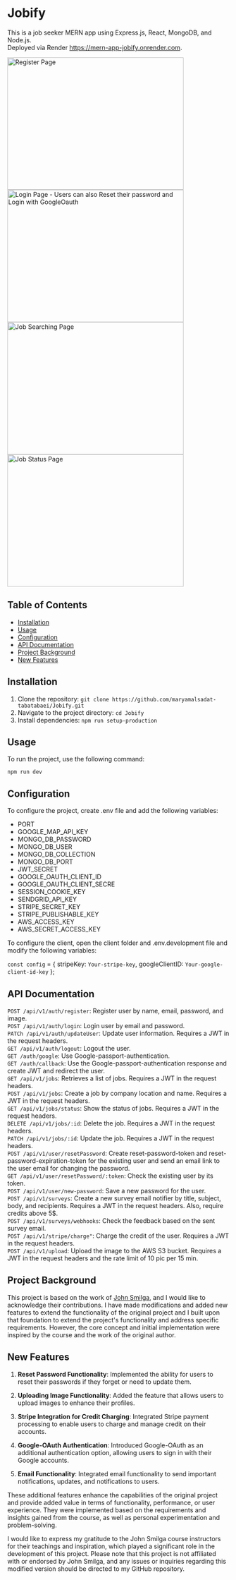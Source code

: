 
# Jobify
This is a job seeker MERN app using Express.js, React, MongoDB, and Node.js.<br>
Deployed via Render https://mern-app-jobify.onrender.com.

<img src="https://github.com/maryamalsadat-tabatabaei/Jobify/assets/87692864/48a8552f-fc68-4443-8019-bb41fe250055" alt="Register Page" width="400" height="300">
<img src="https://github.com/maryamalsadat-tabatabaei/Jobify/assets/87692864/c3a7d1e2-970a-464a-bcd2-5e5da7acdcd9" alt="Login Page - Users can also Reset their password and Login with GoogleOauth" width="400" height="300">
<img src="https://github.com/maryamalsadat-tabatabaei/Jobify/assets/87692864/7a03a559-b5a1-4142-a623-979bf66e9851" alt="Job Searching Page" width="400" height="300">
<img src="https://github.com/maryamalsadat-tabatabaei/Jobify/assets/87692864/02ed98ea-7639-4382-aaaa-98d22799f41c" alt="Job Status Page" width="400" height="300">

## Table of Contents

- [Installation](#installation)
- [Usage](#usage)
- [Configuration](#configuration)
- [API Documentation](#api-documentation)
- [Project Background](#project-background)
- [New Features](#new-features)

## Installation

1. Clone the repository: `git clone https://github.com/maryamalsadat-tabatabaei/Jobify.git`
2. Navigate to the project directory: `cd Jobify`
3. Install dependencies: `npm run setup-production`

## Usage

To run the project, use the following command:

<pre><code>npm run dev</code></pre>

## Configuration

To configure the project, create .env file and add the following variables:

- PORT
- GOOGLE_MAP_API_KEY
- MONGO_DB_PASSWORD
- MONGO_DB_USER
- MONGO_DB_COLLECTION
- MONGO_DB_PORT
- JWT_SECRET
- GOOGLE_OAUTH_CLIENT_ID
- GOOGLE_OAUTH_CLIENT_SECRE
- SESSION_COOKIE_KEY
- SENDGRID_API_KEY
- STRIPE_SECRET_KEY
- STRIPE_PUBLISHABLE_KEY
- AWS_ACCESS_KEY
- AWS_SECRET_ACCESS_KEY

To configure the client, open the client folder and .env.development file and modify the following variables:

`const config` = {
  stripeKey: `Your-stripe-key`,
  googleClientID: `Your-google-client-id-key`
};

## API Documentation

`POST /api/v1/auth/register`: Register user by name, email, password, and image.<br>
`POST /api/v1/auth/login`: Login user by email and password.<br>
`PATCh /api/v1/auth/updateUser`: Update user information. Requires a JWT in the request headers.<br>
`GET /api/v1/auth/logout`: Logout the user.<br>
`GET /auth/google`: Use Google-passport-authentication.<br>
`GET /auth/callback`: Use the Google-passport-authentication response and create JWT and redirect the user.<br>
`GET /api/v1/jobs`: Retrieves a list of jobs. Requires a JWT in the request headers.<br>
`POST /api/v1/jobs`: Create a job by company location and name. Requires a JWT in the request headers.<br>
`GET /api/v1/jobs/status`: Show the status of jobs. Requires a JWT in the request headers.<br>
`DELETE /api/v1/jobs/:id`: Delete the job. Requires a JWT in the request headers.<br>
`PATCH /api/v1/jobs/:id`: Update the job. Requires a JWT in the request headers.<br>
`POST /api/v1/user/resetPassword`: Create reset-password-token and reset-password-expiration-token for the existing user and send an email link     to the user email for changing the password.<br>
`GET /api/v1/user/resetPassword/:token`: Check the existing user by its token. <br> 
`POST /api/v1/user/new-password`: Save a new password for the user.<br>
`POST /api/v1/surveys`: Create a new survey email notifier by title, subject, body, and recipients. Requires a JWT in the request headers. Also, require credits above 5$.<br>
`POST /api/v1/surveys/webhooks`: Check the feedback based on the sent survey email.<br>
`POST /api/v1/stripe/charge"`: Charge the credit of the user. Requires a JWT in the request headers.<br>
`POST /api/v1/upload`: Upload the image to the AWS S3 bucket. Requires a JWT in the request headers and the rate limit of 10 pic per 15 min.

## Project Background

This project is based on the work of [John Smilga](https://github.com/john-smilga/mern-course-jobify), and I would like to acknowledge their contributions. I have made modifications and added new features to extend the functionality of the original project and I built upon that foundation to extend the project's functionality and address specific requirements. However, the core concept and initial implementation were inspired by the course and the work of the original author.

## New Features

1. **Reset Password Functionality**: Implemented the ability for users to reset their passwords if they forget or need to update them.

2. **Uploading Image Functionality**: Added the feature that allows users to upload images to enhance their profiles.

3. **Stripe Integration for Credit Charging**: Integrated Stripe payment processing to enable users to charge and manage credit on their accounts.

4. **Google-OAuth Authentication**: Introduced Google-OAuth as an additional authentication option, allowing users to sign in with their Google accounts.

5. **Email Functionality**: Integrated email functionality to send important notifications, updates, and notifications to users.

These additional features enhance the capabilities of the original project and provide added value in terms of functionality, performance, or user experience. They were implemented based on the requirements and insights gained from the course, as well as personal experimentation and problem-solving.

I would like to express my gratitude to the John Smilga course instructors for their teachings and inspiration, which played a significant role in the development of this project. Please note that this project is not affiliated with or endorsed by John Smilga, and any issues or inquiries regarding this modified version should be directed to my GitHub repository.
